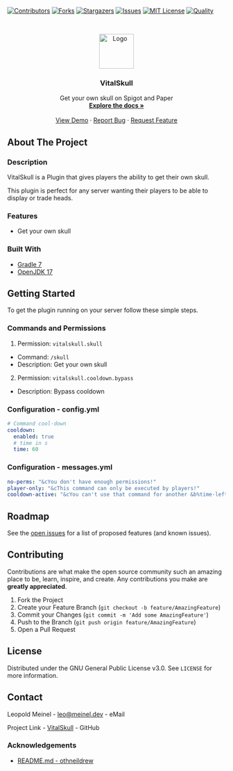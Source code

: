 <!-- PROJECT SHIELDS -->

[![Contributors][contributors-shield]][contributors-url]
[![Forks][forks-shield]][forks-url]
[![Stargazers][stars-shield]][stars-url]
[![Issues][issues-shield]][issues-url]
[![MIT License][license-shield]][license-url]
[![Quality][quality-shield]][quality-url]

<!-- PROJECT LOGO -->
<!--suppress ALL -->
<br />
<p align="center">
  <a href="https://github.com/LeoMeinel/vitalskull">
    <img src="images/logo.png" alt="Logo" width="80" height="80">
  </a>

<h3 align="center">VitalSkull</h3>

  <p align="center">
    Get your own skull on Spigot and Paper
    <br />
    <a href="https://github.com/LeoMeinel/vitalskull"><strong>Explore the docs »</strong></a>
    <br />
    <br />
    <a href="https://github.com/LeoMeinel/vitalskull">View Demo</a>
    ·
    <a href="https://github.com/LeoMeinel/vitalskull/issues">Report Bug</a>
    ·
    <a href="https://github.com/LeoMeinel/vitalskull/issues">Request Feature</a>
  </p>

<!-- ABOUT THE PROJECT -->

## About The Project

### Description

VitalSkull is a Plugin that gives players the ability to get their own skull.

This plugin is perfect for any server wanting their players to be able to display or trade heads.

### Features

- Get your own skull

### Built With

- [Gradle 7](https://docs.gradle.org/7.5.1/release-notes.html)
- [OpenJDK 17](https://openjdk.java.net/projects/jdk/17/)

<!-- GETTING STARTED -->

## Getting Started

To get the plugin running on your server follow these simple steps.

### Commands and Permissions

1. Permission: `vitalskull.skull`

- Command: `/skull`
- Description: Get your own skull

2. Permission: `vitalskull.cooldown.bypass`

- Description: Bypass cooldown

### Configuration - config.yml

```yaml
# Command cool-down
cooldown:
  enabled: true
  # time in s
  time: 60
```

### Configuration - messages.yml

```yaml
no-perms: "&cYou don't have enough permissions!"
player-only: "&cThis command can only be executed by players!"
cooldown-active: "&cYou can't use that command for another &b%time-left% &cseconds!"
```

<!-- ROADMAP -->

## Roadmap

See the [open issues](https://github.com/LeoMeinel/vitalskull/issues) for a list of proposed features (and known
issues).

<!-- CONTRIBUTING -->

## Contributing

Contributions are what make the open source community such an amazing place to be, learn, inspire, and create. Any
contributions you make are **greatly appreciated**.

1. Fork the Project
2. Create your Feature Branch (`git checkout -b feature/AmazingFeature`)
3. Commit your Changes (`git commit -m 'Add some AmazingFeature'`)
4. Push to the Branch (`git push origin feature/AmazingFeature`)
5. Open a Pull Request

<!-- LICENSE -->

## License

Distributed under the GNU General Public License v3.0. See `LICENSE` for more information.

<!-- CONTACT -->

## Contact

Leopold Meinel - [leo@meinel.dev](mailto:leo@meinel.dev) - eMail

Project Link - [VitalSkull](https://github.com/LeoMeinel/vitalskull) - GitHub

<!-- ACKNOWLEDGEMENTS -->

### Acknowledgements

- [README.md - othneildrew](https://github.com/othneildrew/Best-README-Template)

<!-- MARKDOWN LINKS & IMAGES -->

[contributors-shield]: https://img.shields.io/github/contributors-anon/LeoMeinel/vitalskull?style=for-the-badge
[contributors-url]: https://github.com/LeoMeinel/vitalskull/graphs/contributors
[forks-shield]: https://img.shields.io/github/forks/LeoMeinel/vitalskull?label=Forks&style=for-the-badge
[forks-url]: https://github.com/LeoMeinel/vitalskull/network/members
[stars-shield]: https://img.shields.io/github/stars/LeoMeinel/vitalskull?style=for-the-badge
[stars-url]: https://github.com/LeoMeinel/vitalskull/stargazers
[issues-shield]: https://img.shields.io/github/issues/LeoMeinel/vitalskull?style=for-the-badge
[issues-url]: https://github.com/LeoMeinel/vitalskull/issues
[license-shield]: https://img.shields.io/github/license/LeoMeinel/vitalskull?style=for-the-badge
[license-url]: https://github.com/LeoMeinel/vitalskull/blob/main/LICENSE
[quality-shield]: https://img.shields.io/codefactor/grade/github/LeoMeinel/vitalskull?style=for-the-badge
[quality-url]: https://www.codefactor.io/repository/github/LeoMeinel/vitalskull
